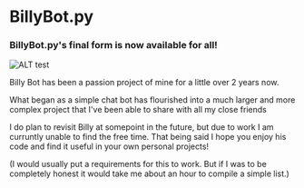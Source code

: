 # BillyBot.py
### BillyBot.py's final form is now available for all!

<img alt="ALT test" src="https://64.media.tumblr.com/eed2fb02f2ddf2929710feb30441e83e/tumblr_p55c01w9DN1vi6eedo1_1280.gif">

Billy Bot has been a passion project of mine for a little over 2 years now.

What began as a simple chat bot has flourished into a much larger and more complex project that I've been able to share with all my close friends

I do plan to revisit Billy at somepoint in the future, but due to work I am curruntly unable to find the free time. That being said I hope you enjoy his code and find it useful in your own personal projects!

(I would usually put a requirements for this to work. But if I was to be completely honest it would take me about an hour to compile a simple list.)
